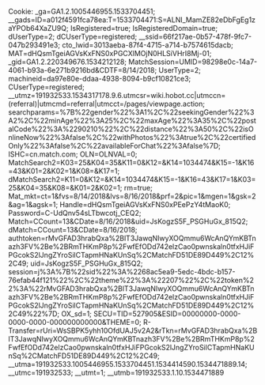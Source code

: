 Cookie: _ga=GA1.2.1005446955.1533704451; __gads=ID=a012f4591fca78ea:T=1533704471:S=ALNI_MamZE82eDbFgEg1zaYPOb64XaZU9Q; IsRegistered=true; IsRegisteredDomain=true; dUserType=2; dCUserType=registered; __ssid=66f217ae-0b57-478f-9fc7-047b293491e3; cto_lwid=3013aeba-87f4-4715-a714-b7574615dacb; MAT=dHQsmTgeiAGVsKxFNS0xPGCXlMOjN0HLSiVHrI8Mj-01; _gid=GA1.2.220349676.1534212128; MatchSession=UMID=98298e0c-14a7-4061-b93a-6e271b9216bd&CDTF=8/14/2018; UserType=2; machineid=da97e80e-ddaa-4938-8094-b9cf10821ce3; CUserType=registered; __utmz=191932533.1534317178.9.6.utmcsr=wiki.hobot.cc|utmccn=(referral)|utmcmd=referral|utmcct=/pages/viewpage.action; searchparams=%7B%22gender%22%3A1%2C%22seekingGender%22%3A2%2C%22minAge%22%3A25%2C%22maxAge%22%3A35%2C%22postalCode%22%3A%2290210%22%2C%22distance%22%3A50%2C%22isOnlineNow%22%3Afalse%2C%22withPhotos%22%3Atrue%2C%22certifiedOnly%22%3Afalse%2C%22availableForChat%22%3Afalse%7D; ISHC=cn.match.com; OLN=OLNVAL=0; MatchSearch2=K03=25&K04=35&K11=0&K12=&K14=1034474&K15=-1&K16=43&K01=2&K02=1&K08=&K17=1; dMatchSearch2=K11=0&K12=&K14=1034474&K15=-1&K16=43&K17=1&K03=25&K04=35&K08=&K01=2&K02=1; rm=true; Mat_mkt=ct=1&fvs=8/14/2018&lvs=8/16/2018&prf=2&pic=1&mgen=1&gsk=2&ag=1&agsk=1; Handle=dHQsmTgeiAGVsKxFNS0xPEePzY4tMaoK0; Password=C-UdQnv54sLTbwcotj_CEQ2; Match=CCount=13&CDate=8/16/2018&uid=JsKogzS5F_PSGHuGx_815Q2; dMatch=CCount=13&CDate=8/16/2018; authtoken=rMvGFAD3hrabQxa%2BlT3JawqNIwyXOQmmu6WcAnQYmKBTnazh3FV%2Be%2BRmTHKmP8p%2FwfEfODd742elzCao0pwnskaln0tfxHJiFPGcokS2lJngZYroSilCTapmHNaKUnSq%2CMatchFD51DE89D449%2C12%2C49; uid=JsKogzS5F_PSGHuGx_815Q2; session=j%3A%7B%22sid%22%3A%2268ac5ea9-5edc-4bdc-b157-76efab44f121%22%2C%22theme%22%3A%22207%22%2C%22token%22%3A%22rMvGFAD3hrabQxa%2BlT3JawqNIwyXOQmmu6WcAnQYmKBTnazh3FV%2Be%2BRmTHKmP8p%2FwfEfODd742elzCao0pwnskaln0tfxHJiFPGcokS2lJngZYroSilCTapmHNaKUnSq%2CMatchFD51DE89D449%2C12%2C49%22%7D; OX_sd=1; SECU=TID=527905&ESID=00000000-0000-0000-0000-000000000000&THEME=0; R-Transfer=rUri=WsSBPK5yhh10OfdUAJ5v2A2&rTkn=rMvGFAD3hrabQxa%2BlT3JawqNIwyXOQmmu6WcAnQYmKBTnazh3FV%2Be%2BRmTHKmP8p%2FwfEfODd742elzCao0pwnskaln0tfxHJiFPGcokS2lJngZYroSilCTapmHNaKUnSq%2CMatchFD51DE89D449%2C12%2C49; __utma=191932533.1005446955.1533704451.1534414590.1534471889.14; __utmc=191932533; __utmt=1; __utmb=191932533.1.10.1534471889
